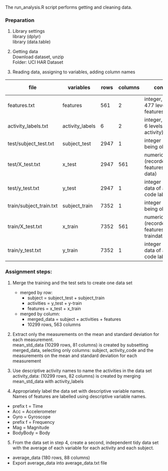 
The run_analysis.R script performs getting and cleaning data.

### Preparation

1. Library settings  
	library (dplyr)  
	library (data.table)

2. Getting data  
	Download dataset, unzip  
	Folder: UCI HAR Dataset  
	
3. Reading data, assigning to variables, adding column names  

| file                    | variables       | rows | columns | contains                                             | column names            |
|-------------------------|-----------------|------|---------|------------------------------------------------------|-------------------------|
| features.txt            | features        | 561  | 2       | integer, factor w 477 levels (see features_info.txt) |                         |
| activity_labels.txt     | activity_labels | 6    | 2       | integer, factor w 6 levels (labels activity)         | activity_code, activity |
| test/subject_test.txt   | subject_test    | 2947 | 1       | integer (subjects being observed)                    | subject                 |
| test/X_test.txt         | x_test          | 2947 | 561     | numeric (recorded features test data)                | features[,2]            |
| test/y_test.txt         | y_test          | 2947 | 1       | integer (test data of activities code labels)        | activity_code           |
| train/subject_train.txt | subject_train   | 7352 | 1       | integer (subjects being observed)                    | subject                 |
| train/X_test.txt        | x_train         | 7352 | 561     | numeric (recorded features traindata)                | features[,2]            |
| train/y_test.txt        | y_train         | 7352 | 1       | integer (train data of activities code labels)       | activity_code           |



### Assignment steps:

1. Merge the training and the test sets to create one data set  
	* merged by row:  
		* subject = subject_test + subject_train  
		* activities = y_test + y-train  
		* features = x_test + x_train  
	* merged by column:  
		* merged_data = subject + activities + features  
		* 10299 rows,  563 columns  
	
2. Extract only the measurements on the mean and standard deviation for each measurement.  
	mean_std_data (10299 rows, 81 columns) is created by subsetting merged_data, selecting only columns: subject, activity_code and the measurements on the mean and standard deviation for each measurement  
	
3. Use descriptive activity names to name the activities in the data set  
	activity_data: (10299 rows, 82 columns) is created by merging mean_std_data with activity_labels  

4. Appropriately label the data set with descriptive variable names.  
	Names of features are  labelled using descriptive variable names.  
* prefix t = Time
* Acc = Accelerometer
* Gyro = Gyroscope
*	prefix f = Frequency
* Mag = Magnitude
* BodyBody = Body

5. From the data set in step 4, create a second, independent tidy data set with the average of each variable for each activity and each subject.  
* average_data (180 rows, 88 columns) 
* Export average_data into average_data.txt file
